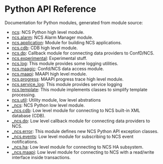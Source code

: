 # Python API Reference

Documentation for Python modules, generated from module source:

- [ncs](ncs.md): NCS Python high level module.
- [ncs.alarm](ncs.alarm.md): NCS Alarm Manager module.
- [ncs.application](ncs.application.md): Module for building NCS applications.
- [ncs.cdb](ncs.cdb.md): CDB high level module.
- [ncs.dp](ncs.dp.md): Callback module for connecting data providers to ConfD/NCS.
- [ncs.experimental](ncs.experimental.md): Experimental stuff.
- [ncs.log](ncs.log.md): This module provides some logging utilities.
- [ncs.maagic](ncs.maagic.md): Confd/NCS data access module.
- [ncs.maapi](ncs.maapi.md): MAAPI high level module.
- [ncs.progress](ncs.progress.md): MAAPI progress trace high level module.
- [ncs.service_log](ncs.service_log.md): This module provides service logging
- [ncs.template](ncs.template.md): This module implements classes to simplify template processing.
- [ncs.util](ncs.util.md): Utility module, low level abstrations
- [_ncs](_ncs.md): NCS Python low level module.
- [_ncs.cdb](_ncs.cdb.md): Low level module for connecting to NCS built-in XML database (CDB).
- [_ncs.dp](_ncs.dp.md): Low level callback module for connecting data providers to NCS.
- [_ncs.error](_ncs.error.md): This module defines new NCS Python API exception classes.
- [_ncs.events](_ncs.events.md): Low level module for subscribing to NCS event notifications.
- [_ncs.ha](_ncs.ha.md): Low level module for connecting to NCS HA subsystem.
- [_ncs.maapi](_ncs.maapi.md): Low level module for connecting to NCS with a read/write interface
inside transactions.
